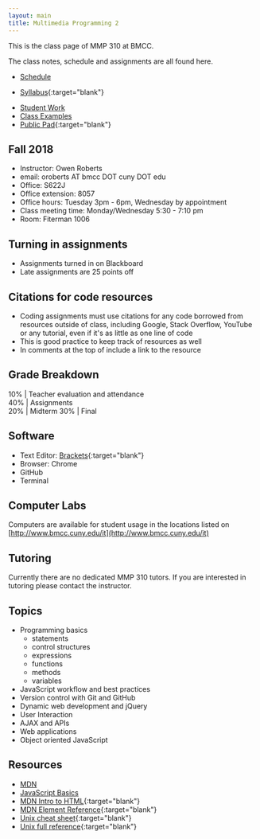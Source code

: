 ```yaml
---
layout: main
title: Multimedia Programming 2
---
```


This is the class page of MMP 310 at BMCC.

The class notes, schedule and assignments are all found here.

- [Schedule](schedule.html)
<!-- - <a href="https://mmp310.slack.com/" target="blank">Slack channel</a>
 -->
- [Syllabus](
https://docs.google.com/document/d/1F_0Dalqr8eWzhLX3_V2BXLJ-j_8AJNN8vuWaVAeVWsE/edit?usp=sharing
){:target="blank"}
<!-- - <a href="http://piratepad.net/mmp310" target="blank">Add your email to PiratePad</a>
 -->
- [Student Work](studentwork/)
- [Class Examples](examples/)
- [Public Pad](https://pad.riseup.net/p/mmp310){:target="blank"}

## Fall 2018

- Instructor: Owen Roberts
- email: oroberts AT bmcc DOT cuny DOT edu
- Office: S622J
- Office extension: 8057
- Office hours: Tuesday 3pm - 6pm, Wednesday by appointment
- Class meeting time: Monday/Wednesday 5:30 - 7:10 pm
- Room: Fiterman 1006

## Turning in assignments
- Assignments turned in on Blackboard
- Late assignments are 25 points off

## Citations for code resources
- Coding assignments must use citations for any code borrowed from resources outside of class, including Google, Stack Overflow, YouTube or any tutorial, even if it's as little as one line of code
- This is good practice to keep track of resources as well
- In comments at the top of include a link to the resource

## Grade Breakdown

10% | Teacher evaluation and attendance  
40% | Assignments  
20% | Midterm 
30% | Final

## Software
- Text Editor: [Brackets](http://brackets.io/){:target="blank"}
- Browser: Chrome
- GitHub
- Terminal 

## Computer Labs

Computers are available for student usage in the locations listed on [http://www.bmcc.cuny.edu/it](http://www.bmcc.cuny.edu/it)

## Tutoring

<!-- For MMP and MMA tutoring, please visit BMCC's [tutoring schedule](http://www.bmcc.cuny.edu/lrc/schedule.jsp)
 -->
Currently there are no dedicated MMP 310 tutors.  If you are interested in tutoring please contact the instructor.

## Topics
- Programming basics
	- statements
	- control structures
	- expressions
	- functions
	- methods
	- variables
- JavaScript workflow and best practices
- Version control with Git and GitHub
- Dynamic web development and jQuery
- User Interaction
- AJAX and APIs
- Web applications
- Object oriented JavaScript


## Resources
- [MDN](https://developer.mozilla.org/en-US/docs/Web/JavaScript)
- [JavaScript Basics](https://autotelicum.github.io/Smooth-CoffeeScript/literate/js-intro.html#syntax-basics)
- [MDN Intro to HTML](https://developer.mozilla.org/en-US/docs/Web/Guide/HTML/Introduction){:target="blank"}
- [MDN Element Reference](https://developer.mozilla.org/en/docs/Web/HTML/Element){:target="blank"}
- [Unix cheat sheet](https://files.fosswire.com/2007/08/fwunixref.pdf){:target="blank"}
- [Unix full reference](https://ss64.com/osx/){:target="blank"}

